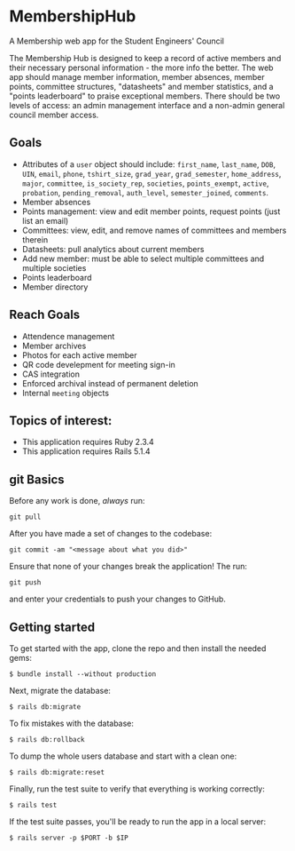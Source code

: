 # MembershipHub
A Membership web app for the Student Engineers' Council

The Membership Hub is designed to keep a record of active members and their 
necessary personal information - the more info the better. The web app should 
manage member information, member absences, member points, committee structures, 
"datasheets" and member statistics, and a "points leaderboard" to praise exceptional 
members. There should be two levels of access: an admin management interface and 
a non-admin general council member access.

## Goals
* Attributes of a `user` object should include: `first_name`, `last_name`, `DOB`,
`UIN`, `email`, `phone`, `tshirt_size`, `grad_year`, `grad_semester`, `home_address`,
`major`, `committee`, `is_society_rep`, `societies`, `points_exempt`, `active`,
`probation`, `pending_removal`, `auth_level`, `semester_joined`, `comments`.
* Member absences
* Points management: view and edit member points, request points (just list an email)
* Committees: view, edit, and remove names of committees and members therein
* Datasheets: pull analytics about current members
* Add new member: must be able to select multiple committees and multiple societies
* Points leaderboard
* Member directory

## Reach Goals
* Attendence management
* Member archives
* Photos for each active member
* QR code develepment for meeting sign-in
* CAS integration
* Enforced archival instead of permanent deletion
* Internal `meeting` objects

## Topics of interest:
* This application requires Ruby 2.3.4
* This application requires Rails 5.1.4

## git Basics
Before any work is done, *always* run:
```
git pull
```

After you have made a set of changes to the codebase:
```
git commit -am "<message about what you did>"
```

Ensure that none of your changes break the application! The run:
```
git push
```
and enter your credentials to push your changes to GitHub.

## Getting started

To get started with the app, clone the repo and then install the needed gems:

```
$ bundle install --without production
```

Next, migrate the database:

```
$ rails db:migrate
```

To fix mistakes with the database:
```
$ rails db:rollback
```

To dump the whole users database and start with a clean one:
```
$ rails db:migrate:reset
```


Finally, run the test suite to verify that everything is working correctly:

```
$ rails test
```

If the test suite passes, you'll be ready to run the app in a local server:

```
$ rails server -p $PORT -b $IP
```
